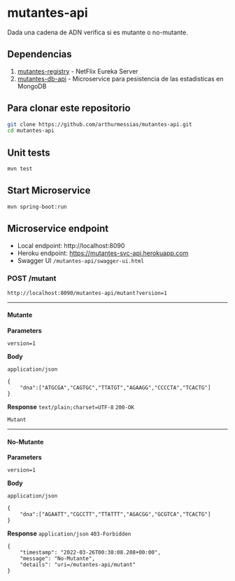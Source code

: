 # mutantes-api

Dada una cadena de ADN verifica si es mutante o no-mutante.

## Dependencias
1. [mutantes-registry](https://github.com/arthurmessias/mutantes-registry) - NetFlix Eureka Server
2. [mutantes-db-api](https://github.com/arthurmessias/mutantes-db-api) - Microservice para pesistencia de las estadisticas en MongoDB

## Para clonar este repositorio
```bash
git clone https://github.com/arthurmessias/mutantes-api.git
cd mutantes-api
```

## Unit tests
```bash
mvn test
```
## Start Microservice
```bash
mvn spring-boot:run
```

## Microservice endpoint
* Local endpoint: http://localhost:8090
* Heroku endpoint: https://mutantes-svc-api.herokuapp.com
* Swagger UI `/mutantes-api/swagger-ui.html`

### POST /mutant
```
http://localhost:8090/mutantes-api/mutant?version=1
```
___
#### Mutante
**Parameters**

`version=1`

**Body**

`application/json`
```
{
    "dna":["ATGCGA","CAGTGC","TTATGT","AGAAGG","CCCCTA","TCACTG"]
}
```

**Response**
`text/plain;charset=UTF-8` `200-OK`
```
Mutant
```
___

#### No-Mutante
**Parameters**

`version=1`

**Body**

`application/json`
```
{
    "dna":["AGAATT","CGCCTT","TTATTT","AGACGG","GCGTCA","TCACTG"]
}
```

**Response**
`application/json` `403-Forbidden`
```
{
    "timestamp": "2022-03-26T00:38:08.208+00:00",
    "message": "No-Mutante",
    "details": "uri=/mutantes-api/mutant"
}
```
